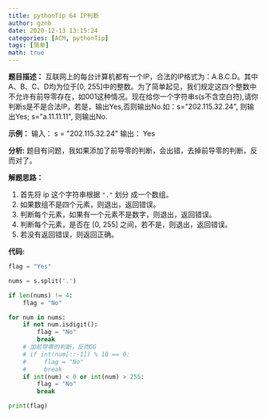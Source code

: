 ```yaml
---
title: pythonTip 64 IP判断
author: gznb
date: 2020-12-13 13:15:24
categories: [ACM, pythonTip]
tags: [简单]
math: true
---
```


**题目描述：**
互联网上的每台计算机都有一个IP，合法的IP格式为：A.B.C.D。其中A、B、C、D均为位于[0, 255]中的整数。为了简单起见，我们规定这四个整数中不允许有前导零存在，如001这种情况。现在给你一个字符串s(s不含空白符),请你判断s是不是合法IP，若是，输出Yes,否则输出No.如：s="202.115.32.24", 则输出Yes;    s="a.11.11.11", 则输出No.



**示例：**
输入： s = "202.115.32.24"
输出： Yes



**分析:**
题目有问题，我如果添加了前导零的判断，会出错，去掉前导零的判断，反而对了。



**解题思路：**

1. 首先将 ip 这个字符串根据 `"."` 划分 成一个数组。
2. 如果数组不是四个元素，则退出，返回错误。
3. 判断每个元素，如果有一个元素不是数字，则退出，返回错误。
4. 判断每个元素，是否在 [0, 255] 之间，若不是，则退出，返回错误。
5. 若没有返回错误，则返回正确。



**代码:**
```python
flag = "Yes"

nums = s.split('.')

if len(nums) != 4:
    flag = "No"

for num in nums:
    if not num.isdigit():
        flag = "No"
        break
    # 加前导零的判断，反而GG
    # if int(num[::-1]) % 10 == 0:
    #     flag = "No"
    #     break
    if int(num) < 0 or int(num) > 255:
        flag = "No"
        break

print(flag)
```
